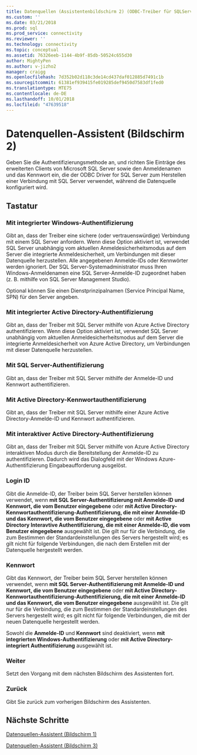 ```yaml
---
title: Datenquellen (Assistentenbildschirm 2) (ODBC-Treiber für SQLServer) | Microsoft-Dokumentation
ms.custom: ''
ms.date: 03/21/2018
ms.prod: sql
ms.prod_service: connectivity
ms.reviewer: ''
ms.technology: connectivity
ms.topic: conceptual
ms.assetid: 76326eeb-1144-4b9f-85db-50524c655d30
author: MightyPen
ms.author: v-jizho2
manager: craigg
ms.openlocfilehash: 7d352b02d118c3de14cd437daf012885d7491c1b
ms.sourcegitcommit: 61381ef939415fe019285def9450d7583df1fed0
ms.translationtype: MTE75
ms.contentlocale: de-DE
ms.lasthandoff: 10/01/2018
ms.locfileid: "47639518"
---
```

# <a name="data-source-wizard-screen-2"></a>Datenquellen-Assistent (Bildschirm 2)

Geben Sie die Authentifizierungsmethode an, und richten Sie Einträge des erweiterten Clients von Microsoft SQL Server sowie den Anmeldenamen und das Kennwort ein, die der ODBC Driver for SQL Server zum Herstellen einer Verbindung mit SQL Server verwendet, während die Datenquelle konfiguriert wird.

## <a name="options"></a>Tastatur

### <a name="with-integrated-windows-authentication"></a>Mit integrierter Windows-Authentifizierung

Gibt an, dass der Treiber eine sichere (oder vertrauenswürdige) Verbindung mit einem SQL Server anfordern. Wenn diese Option aktiviert ist, verwendet SQL Server unabhängig vom aktuellen Anmeldesicherheitsmodus auf dem Server die integrierte Anmeldesicherheit, um Verbindungen mit dieser Datenquelle herzustellen. Alle angegebenen Anmelde-IDs oder Kennwörter werden ignoriert. Der SQL Server-Systemadministrator muss Ihren Windows-Anmeldenamen eine SQL Server-Anmelde-ID zugeordnet haben (z. B. mithilfe von SQL Server Management Studio).

Optional können Sie einen Dienstprinzipalnamen (Service Principal Name, SPN) für den Server angeben.

### <a name="with-active-directory-integrated-authentication"></a>Mit integrierter Active Directory-Authentifizierung

Gibt an, dass der Treiber mit SQL Server mithilfe von Azure Active Directory authentifizieren. Wenn diese Option aktiviert ist, verwendet SQL Server unabhängig vom aktuellen Anmeldesicherheitsmodus auf dem Server die integrierte Anmeldesicherheit von Azure Active Directory, um Verbindungen mit dieser Datenquelle herzustellen.

### <a name="with-sql-server-authentication"></a>Mit SQL Server-Authentifizierung

Gibt an, dass der Treiber mit SQL Server mithilfe der Anmelde-ID und Kennwort authentifizieren.

### <a name="with-active-directory-password-authentication"></a>Mit Active Directory-Kennwortauthentifizierung

Gibt an, dass der Treiber mit SQL Server mithilfe einer Azure Active Directory-Anmelde-ID und Kennwort authentifizieren.

### <a name="with-active-directory-interactive-authentication"></a>Mit interaktiver Active Directory-Authentifizierung

Gibt an, dass der Treiber mit SQL Server mithilfe von Azure Active Directory interaktiven Modus durch die Bereitstellung der Anmelde-ID zu authentifizieren. Dadurch wird das Dialogfeld mit der Windows Azure-Authentifizierung Eingabeaufforderung ausgelöst.

### <a name="login-id"></a>Login ID

Gibt die Anmelde-ID, der Treiber beim SQL Server herstellen können verwendet, wenn **mit SQL Server-Authentifizierung mit Anmelde-ID und Kennwort, die vom Benutzer eingegebene** oder **mit Active Directory-Kennwortauthentifizierung-Authentifizierung, die mit einer Anmelde-ID und das Kennwort, die vom Benutzer eingegebene** oder **mit Active Directory Interavtive Authentifizierung, die mit einer Anmelde-ID, die vom Benutzer eingegebene** ausgewählt ist. Die gilt nur für die Verbindung, die zum Bestimmen der Standardeinstellungen des Servers hergestellt wird; es gilt nicht für folgende Verbindungen, die nach dem Erstellen mit der Datenquelle hergestellt werden.

### <a name="password"></a>Kennwort

Gibt das Kennwort, der Treiber beim SQL Server herstellen können verwendet, wenn **mit SQL Server-Authentifizierung mit Anmelde-ID und Kennwort, die vom Benutzer eingegebene** oder **mit Active Directory-Kennwortauthentifizierung-Authentifizierung, die mit einer Anmelde-ID und das Kennwort, die vom Benutzer eingegebene** ausgewählt ist. Die gilt nur für die Verbindung, die zum Bestimmen der Standardeinstellungen des Servers hergestellt wird; es gilt nicht für folgende Verbindungen, die mit der neuen Datenquelle hergestellt werden.

Sowohl die **Anmelde-ID** und **Kennwort** sind deaktiviert, wenn **mit integrierten Windows-Authentifizierung** oder **mit Active Directory-integriert Authentifizierung** ausgewählt ist.

### <a name="next"></a>Weiter

Setzt den Vorgang mit dem nächsten Bildschirm des Assistenten fort.

### <a name="back"></a>Zurück

Gibt Sie zurück zum vorherigen Bildschirm des Assistenten.

## <a name="next-steps"></a>Nächste Schritte

[Datenquellen-Assistent (Bildschirm 1)](../../../connect/odbc/windows/dsn-wizard-1.md)

[Datenquellen-Assistent (Bildschirm 3)](../../../connect/odbc/windows/dsn-wizard-3.md)

